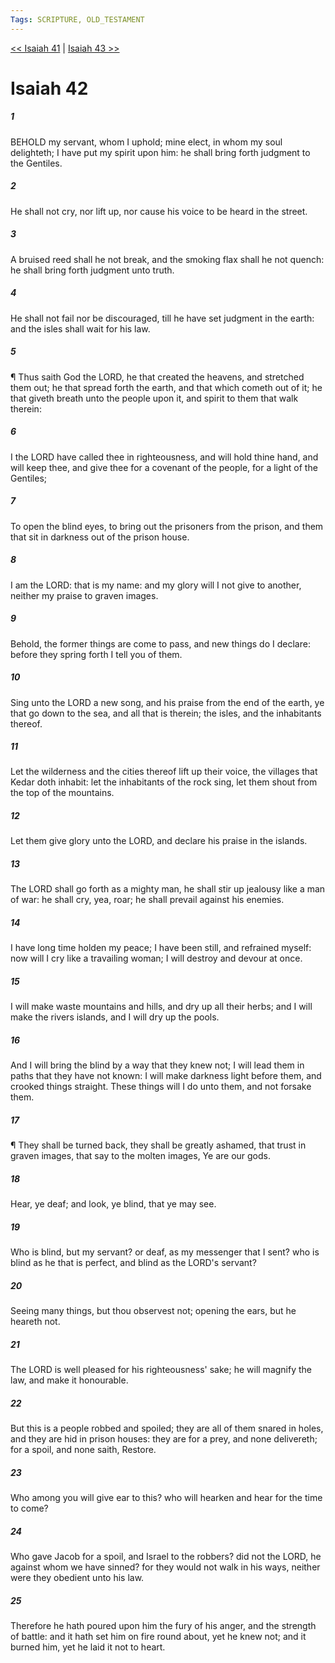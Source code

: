 ```yaml
---
Tags: SCRIPTURE, OLD_TESTAMENT
---
```


[<< Isaiah 41](OLD_TESTAMENT/23_Isaiah/Isaiah_41.md) | [Isaiah 43 >>](OLD_TESTAMENT/23_Isaiah/Isaiah_43.md)

# Isaiah 42

##### 1
 BEHOLD my servant, whom I uphold; mine elect, in whom my soul delighteth; I have put my spirit upon him: he shall bring forth judgment to the Gentiles.
##### 2
 He shall not cry, nor lift up, nor cause his voice to be heard in the street.
##### 3
 A bruised reed shall he not break, and the smoking flax shall he not quench: he shall bring forth judgment unto truth.
##### 4
 He shall not fail nor be discouraged, till he have set judgment in the earth: and the isles shall wait for his law.
##### 5
 ¶ Thus saith God the LORD, he that created the heavens, and stretched them out; he that spread forth the earth, and that which cometh out of it; he that giveth breath unto the people upon it, and spirit to them that walk therein:
##### 6
 I the LORD have called thee in righteousness, and will hold thine hand, and will keep thee, and give thee for a covenant of the people, for a light of the Gentiles;
##### 7
 To open the blind eyes, to bring out the prisoners from the prison, and them that sit in darkness out of the prison house.
##### 8
 I am the LORD: that is my name: and my glory will I not give to another, neither my praise to graven images.
##### 9
 Behold, the former things are come to pass, and new things do I declare: before they spring forth I tell you of them.
##### 10
 Sing unto the LORD a new song, and his praise from the end of the earth, ye that go down to the sea, and all that is therein; the isles, and the inhabitants thereof.
##### 11
 Let the wilderness and the cities thereof lift up their voice, the villages that Kedar doth inhabit: let the inhabitants of the rock sing, let them shout from the top of the mountains.
##### 12
 Let them give glory unto the LORD, and declare his praise in the islands.
##### 13
 The LORD shall go forth as a mighty man, he shall stir up jealousy like a man of war: he shall cry, yea, roar; he shall prevail against his enemies.
##### 14
 I have long time holden my peace; I have been still, and refrained myself: now will I cry like a travailing woman; I will destroy and devour at once.
##### 15
 I will make waste mountains and hills, and dry up all their herbs; and I will make the rivers islands, and I will dry up the pools.
##### 16
 And I will bring the blind by a way that they knew not; I will lead them in paths that they have not known: I will make darkness light before them, and crooked things straight.  These things will I do unto them, and not forsake them.
##### 17
 ¶ They shall be turned back, they shall be greatly ashamed, that trust in graven images, that say to the molten images, Ye are our gods.
##### 18
 Hear, ye deaf; and look, ye blind, that ye may see.
##### 19
 Who is blind, but my servant?  or deaf, as my messenger that I sent?  who is blind as he that is perfect, and blind as the LORD's servant?
##### 20
 Seeing many things, but thou observest not; opening the ears, but he heareth not.
##### 21
 The LORD is well pleased for his righteousness' sake; he will magnify the law, and make it honourable.
##### 22
 But this is a people robbed and spoiled; they are all of them snared in holes, and they are hid in prison houses: they are for a prey, and none delivereth; for a spoil, and none saith, Restore.
##### 23
 Who among you will give ear to this?  who will hearken and hear for the time to come?
##### 24
 Who gave Jacob for a spoil, and Israel to the robbers?  did not the LORD, he against whom we have sinned?  for they would not walk in his ways, neither were they obedient unto his law.
##### 25
 Therefore he hath poured upon him the fury of his anger, and the strength of battle: and it hath set him on fire round about, yet he knew not; and it burned him, yet he laid it not to heart.

